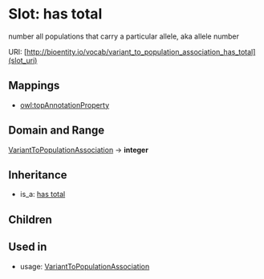 # Slot: has total


number all populations that carry a particular allele, aka allele number

URI: [http://bioentity.io/vocab/variant_to_population_association_has_total](slot_uri)
## Mappings

 * [owl:topAnnotationProperty](http://purl.obolibrary.org/obo/owl_topAnnotationProperty)
## Domain and Range

[VariantToPopulationAssociation](VariantToPopulationAssociation.md) -> **integer**
## Inheritance

 *  is_a: [has total](has_total.md)
## Children

## Used in

 *  usage: [VariantToPopulationAssociation](VariantToPopulationAssociation.md)
